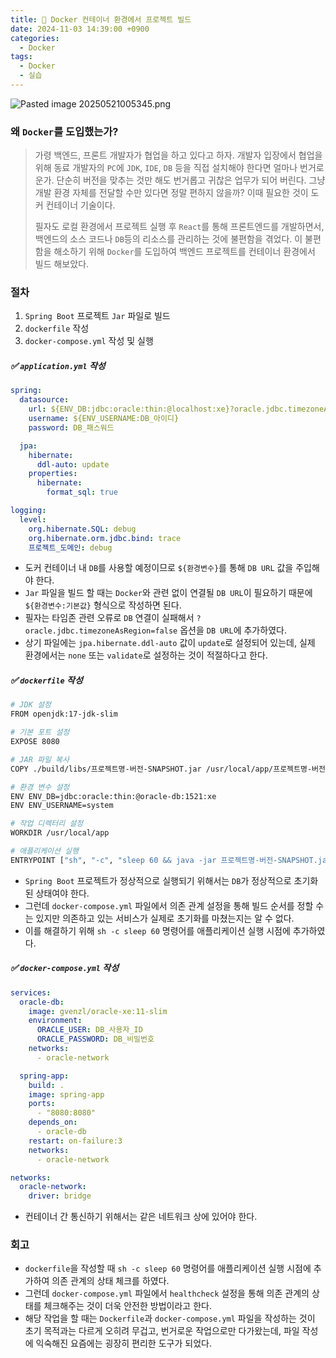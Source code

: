 ```yaml
---
title: 🐳 Docker 컨테이너 환경에서 프로젝트 빌드
date: 2024-11-03 14:39:00 +0900
categories:
  - Docker
tags:
  - Docker
  - 실습
---
```



![Pasted image 20250521005345.png](https://brobro332.github.io/_posts/image/Pasted_image_20250521005345.png)
### 왜 `Docker`를 도입했는가?
> 가령 백엔드, 프론트 개발자가 협업을 하고 있다고 하자.
> 개발자 입장에서 협업을 위해 동료 개발자의 `PC`에 `JDK`, `IDE`, `DB` 등을 직접 설치해야 한다면 얼마나 번거로운가. 단순히 버전을 맞추는 것만 해도 번거롭고 귀찮은 업무가 되어 버린다. 
> 그냥 개발 환경 자체를 전달할 수만 있다면 정말 편하지 않을까?
> 이때 필요한 것이 도커 컨테이너 기술이다.
> 
> 필자도 로컬 환경에서 프로젝트 실행 후 `React`를 통해 프론트엔드를 개발하면서, 백엔드의 소스 코드나 `DB`등의 리소스를 관리하는 것에 불편함을 겪었다.
> 이 불편함을 해소하기 위해 `Docker`를 도입하여 백엔드 프로젝트를 컨테이너 환경에서 빌드 해보았다.


### 절차
1. `Spring Boot` 프로젝트 `Jar` 파일로 빌드
2. `dockerfile` 작성
3. `docker-compose.yml` 작성 및 실행


##### ✅ `application.yml` 작성
```yml
spring:
  datasource:
    url: ${ENV_DB:jdbc:oracle:thin:@localhost:xe}?oracle.jdbc.timezoneAsRegion=false
    username: ${ENV_USERNAME:DB_아이디}
    password: DB_패스워드

  jpa:
    hibernate:
      ddl-auto: update
    properties:
      hibernate:
        format_sql: true

logging:
  level:
    org.hibernate.SQL: debug
    org.hibernate.orm.jdbc.bind: trace
    프로젝트_도메인: debug
```
- 도커 컨테이너 내 `DB`를 사용할 예정이므로 `${환경변수}`를 통해 `DB URL` 값을 주입해야 한다.
- `Jar` 파일을 빌드 할 때는 `Docker`와 관련 없이 연결될 `DB URL`이 필요하기 때문에 `${환경변수:기본값}` 형식으로 작성하면 된다.
-  필자는 타임존 관련 오류로 `DB` 연결이 실패해서 `?oracle.jdbc.timezoneAsRegion=false` 옵션을 `DB URL`에 추가하였다.
- 상기 파일에는 `jpa.hibernate.ddl-auto` 값이 `update`로 설정되어 있는데, 실제 환경에서는 `none` 또는 `validate`로 설정하는 것이 적절하다고 한다.


##### ✅ `dockerfile` 작성
```bash
# JDK 설정 
FROM openjdk:17-jdk-slim

# 기본 포트 설정
EXPOSE 8080

# JAR 파일 복사
COPY ./build/libs/프로젝트명-버전-SNAPSHOT.jar /usr/local/app/프로젝트명-버전-SNAPSHOT.jar

# 환경 변수 설정
ENV ENV_DB=jdbc:oracle:thin:@oracle-db:1521:xe
ENV ENV_USERNAME=system

# 작업 디렉터리 설정
WORKDIR /usr/local/app

# 애플리케이션 실행
ENTRYPOINT ["sh", "-c", "sleep 60 && java -jar 프로젝트명-버전-SNAPSHOT.jar"]
```
- `Spring Boot` 프로젝트가 정상적으로 실행되기 위해서는 `DB`가 정상적으로 초기화된 상태여야 한다.
- 그런데 `docker-compose.yml` 파일에서 의존 관계 설정을 통해 빌드 순서를 정할 수는 있지만 의존하고 있는 서비스가 실제로 초기화를 마쳤는지는 알 수 없다.
- 이를 해결하기 위해 `sh -c sleep 60` 명령어를 애플리케이션 실행 시점에 추가하였다.


##### ✅ `docker-compose.yml` 작성
```yml
services:
  oracle-db:
    image: gvenzl/oracle-xe:11-slim
    environment:
      ORACLE_USER: DB_사용자_ID
      ORACLE_PASSWORD: DB_비밀번호
    networks:
      - oracle-network

  spring-app:
    build: .
    image: spring-app
    ports:
      - "8080:8080"
    depends_on:
      - oracle-db
    restart: on-failure:3
    networks:
      - oracle-network

networks:
  oracle-network:
    driver: bridge
```
- 컨테이너 간 통신하기 위해서는 같은 네트워크 상에 있어야 한다. 


### 회고
- `dockerfile`을 작성할 때 `sh -c sleep 60` 명령어를 애플리케이션 실행 시점에 추가하여 의존 관계의 상태 체크를 하였다.
- 그런데 `docker-compose.yml` 파일에서 `healthcheck` 설정을 통해 의존 관계의 상태를 체크해주는 것이 더욱 안전한 방법이라고 한다.
- 해당 작업을 할 때는 `Dockerfile`과 `docker-compose.yml` 파일을 작성하는 것이 초기 목적과는 다르게 오히려 무겁고, 번거로운 작업으로만 다가왔는데, 파일 작성에 익숙해진 요즘에는 굉장히 편리한 도구가 되었다.